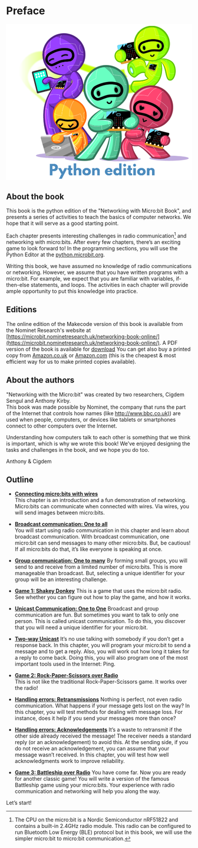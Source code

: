 Preface
=======

![Cover image](cover/cover_python.png)

About the book
------------------------------------

This book is the python edition of the "Networking with Micro:bit Book", 
and presents a series of activities to teach the basics of computer networks. 
We hope that it will serve as a good starting point.

Each chapter presents interesting challenges in radio communication[^1] and networking with micro:bits.
After every few chapters, there’s an exciting game to look forward to! 
In the programming sections, you will use the Python Editor at the [python.microbit.org](https://python.microbit.org/). 

Writing this book, we have assumed no knowledge of radio communications or networking. However, we assume that you have written programs with a micro:bit. For example, we expect that you are familiar with variables, if-then-else statements, and loops. The activities in each chapter will provide ample opportunity to put this knowledge into practice.

Editions
--------

The online edition of the Makecode version of this book is available from 
the Nominet Research's website at [https://microbit.nominetresearch.uk/networking-book-online/](https://microbit.nominetresearch.uk/networking-book-online/). 
A PDF version of the book is available for [download](https://microbit.nominetresearch.uk/networking-book-pdf/networking_with_the_microbit.pdf)
You can get also buy a printed copy from [Amazon.co.uk](https://www.amazon.co.uk/Networking-micro-bit-Anthony-Kirby/dp/1973396769) or [Amazon.com](https://www.amazon.com/Networking-micro-bit-Anthony-Kirby/dp/1973396769) (this is the cheapest & most efficient way for us to make printed copies available).


About the authors
-----------------
"Networking with the Micro:bit" was created by two researchers, Cigdem Sengul
and Anthony Kirby.  
This book was made possible by Nominet, the company that runs the part of the Internet that controls how names (like
[http://www.bbc.co.uk)](http://www.bbc.co.uk)) are used when people, computers, or devices like tablets or smartphones connect to
other computers over the Internet. 

Understanding how computers talk to each other is something that we think is important, which is why
we wrote this book! We’ve enjoyed designing the tasks and challenges in the book, and we hope you
do too.

Anthony & Cigdem

Outline
-------

- [**Connecting micro:bits with wires**](wiredcommunication/wiredcommunication.md)  
    This chapter is an introduction and a fun demonstration of networking. Micro:bits can communicate
    when connected with wires. Via wires, you will send images between micro:bits.

- [**Broadcast communication: One to all**](broadcast/broadcast.md)  
    You will start using radio communication in this chapter and learn about broadcast communication.
    With broadcast communication, one micro:bit can send messages to many other micro:bits. But, be
    cautious! If all micro:bits do that, it’s like everyone is speaking at once.

- [**Group communication: One to many**](groupcommunication/groupcommunication.md)
    By forming small groups, you will send to and receive from a limited number of micro:bits. This is more
    manageable than broadcast. But, selecting a unique identifier for your group will be an interesting
     challenge.

- [**Game 1: Shakey Donkey**](shakeydonkey/shakeydonkey.md)
    This is a game that uses the micro:bit radio. See whether you can figure out how to play the game,
    and how it works.

- [**Unicast Communication: One to One**](unicast/unicast.md)
    Broadcast and group communication are fun. But sometimes you want to talk to only one person.
    This is called unicast communication. To do this, you discover that you will need a unique identifier
    for your micro:bit.

- [**Two-way Unicast**](twowayunicast/twowayunicast.md)
    It’s no use talking with somebody if you don’t get a response back. In this chapter, you will program
    your micro:bit to send a message and to get a reply. Also, you will work out how long it takes for a
    reply to come back. Doing this, you will also program one of the most important tools used in the
    Internet: Ping.

- [**Game 2: Rock-Paper-Scissors over Radio**](rockpaperscissors/rockpaperscissors.md)  
    This is not like the traditional Rock-Paper-Scissors game. It
    works over the radio!

- [**Handling errors: Retransmissions**](retransmissions/retransmissions.md)
     Nothing is perfect, not even radio communication. What happens if
    your message gets lost on the way? In this chapter, you will test
    methods for dealing with message loss. For instance, does it help if
    you send your messages more than once?

- [**Handling errors: Acknowledgements**](acknowledgements/acknowledgements.md)
    It’s a waste to retransmit if the other side already received the message! The receiver needs a
    standard reply (or an acknowledgement) to avoid this. At the sending side, if you do not receive an
    acknowledgement, you can assume that your message wasn’t received. In this chapter, you will test
    how well acknowledgments work to improve reliability.

- [**Game 3: Battleship over Radio**](battleship/battleship.md)
    You have come far. Now you are ready for another classic game!
    You will write a version of the famous Battleship game using
    your micro:bits. Your experience with radio communication and
    networking will help you along the way.

Let’s start!

[^1]: The CPU on the micro:bit is a Nordic Semiconductor nRF51822 and contains a built-in 2.4GHz radio module. This radio can be configured to run Bluetooth Low Energy
(BLE) protocol but in this book, we will use the simpler micro:bit to micro:bit communication.


